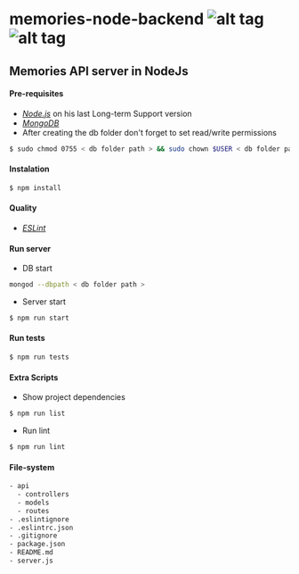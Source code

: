 # memories-node-backend ![alt tag](https://img.shields.io/badge/awesome_version-v0.1-brightgreen.svg) ![alt tag](https://img.shields.io/badge/eslint-standard-brightgreen.svg)

## Memories API server in NodeJs

#### Pre-requisites
* [*Node.js*](https://nodejs.org/en/) on his last Long-term Support version
* [*MongoDB*](https://www.mongodb.com)
* After creating the db folder don't forget to set read/write permissions
```bash
$ sudo chmod 0755 < db folder path > && sudo chown $USER < db folder path >
```

#### Instalation
```bash
$ npm install
```

#### Quality
* [*ESLint*](http://eslint.org/docs/user-guide/getting-started)

#### Run server
* DB start
```bash
mongod --dbpath < db folder path >
```
* Server start
```bash
$ npm run start
```

#### Run tests
```bash
$ npm run tests
```

#### Extra Scripts
* Show project dependencies
```bash
$ npm run list
```
* Run lint
```bash
$ npm run lint
```

#### File-system
```bash
- api
  - controllers
  - models
  - routes
- .eslintignore
- .eslintrc.json
- .gitignore
- package.json
- README.md
- server.js
```
